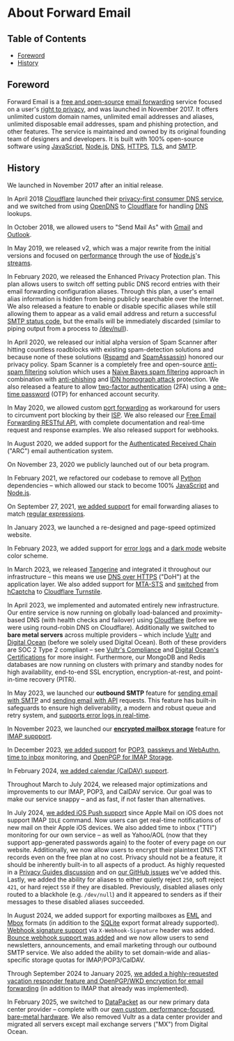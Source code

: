 # About Forward Email


## Table of Contents

* [Foreword](#foreword)
* [History](#history)


## Foreword

Forward Email is a [free and open-source](https://en.wikipedia.org/wiki/Free_and_open-source "Free and open-source") [email forwarding](https://en.wikipedia.org/wiki/Email_forwarding "Email forwarding") service focused on a user's [right to privacy](https://en.wikipedia.org/wiki/Right_to_privacy "Right to privacy"), and was launched in November 2017.  It offers unlimited custom domain names, unlimited email addresses and aliases, unlimited disposable email addresses, spam and phishing protection, and other features.  The service is maintained and owned by its original founding team of designers and developers.  It is built with 100% open-source software using [JavaScript](https://en.wikipedia.org/wiki/JavaScript "JavaScript"), [Node.js](https://en.wikipedia.org/wiki/Node.js "Node.js"), [DNS](https://en.wikipedia.org/wiki/Domain_Name_System "Domain Name System"), [HTTPS](https://en.wikipedia.org/wiki/HTTPS "HTTPS"), [TLS](https://en.wikipedia.org/wiki/Transport_Layer_Security "TLS"), and [SMTP](https://en.wikipedia.org/wiki/SMTP "SMTP").


## History

We launched in November 2017 after an initial release.

In April 2018 [Cloudflare](https://en.wikipedia.org/wiki/Cloudflare "Cloudflare") launched their [privacy-first consumer DNS service](https://blog.cloudflare.com/announcing-1111/), and we switched from using [OpenDNS](https://en.wikipedia.org/wiki/OpenDNS "OpenDNS") to [Cloudflare](https://en.wikipedia.org/wiki/Cloudflare "Cloudflare") for handling [DNS](https://en.wikipedia.org/wiki/Domain_Name_System "Domain Name System") lookups.

In October 2018, we allowed users to "Send Mail As" with [Gmail](https://en.wikipedia.org/wiki/Gmail "Gmail") and [Outlook](https://en.wikipedia.org/wiki/Outlook "Outlook").

In May 2019, we released v2, which was a major rewrite from the initial versions and focused on [performance](https://en.wikipedia.org/wiki/Software_performance_testing "Software performance testing") through the use of [Node.js](https://en.wikipedia.org/wiki/Node.js "Node.js")'s [streams](https://en.wikipedia.org/wiki/Streams "Streams").

In February 2020, we released the Enhanced Privacy Protection plan.  This plan allows users to switch off setting public DNS record entries with their email forwarding configuration aliases. Through this plan, a user's email alias information is hidden from being publicly searchable over the Internet. We also released a feature to enable or disable specific aliases while still allowing them to appear as a valid email address and return a successful [SMTP status code](https://en.wikipedia.org/wiki/List_of_SMTP_server_return_codes "List of SMTP server return codes"), but the emails will be immediately discarded (similar to piping output from a process to [/dev/null](https://en.wikipedia.org/wiki/Null_device "Null device")).

In April 2020, we released our initial alpha version of Spam Scanner after hitting countless roadblocks with existing spam-detection solutions and because none of these solutions ([Rspamd](https://fr.wikipedia.org/wiki/Rspamd) and [SpamAssassin](https://en.wikipedia.org/wiki/SpamAssassin "SpamAssassin")) honored our privacy policy. Spam Scanner is a completely free and open-source [anti-spam filtering](https://en.wikipedia.org/wiki/Anti-spam_techniques "Anti-spam techniques") solution which uses a [Naive Bayes spam filtering](https://en.wikipedia.org/wiki/Naive_Bayes_spam_filtering "Naive Bayes spam filtering") approach in combination with [anti-phishing](https://en.wikipedia.org/wiki/Phishing "Phishing") and [IDN homograph attack](https://en.wikipedia.org/wiki/IDN_homograph_attack "IDN homograph attack") protection.  We also released a feature to allow [two-factor authentication](https://en.wikipedia.org/wiki/Multi-factor_authentication "Multi-factor authentication") (2FA) using a [one-time password](https://en.wikipedia.org/wiki/One-time_password "One-time password") (OTP) for enhanced account security.

In May 2020, we allowed custom [port forwarding](https://en.wikipedia.org/wiki/Port_forwarding "Port forwarding") as workaround for users to circumvent port blocking by their [ISP](https://en.wikipedia.org/wiki/Internet_service_provider "Internet service provider").  We also released our [Free Email Forwarding RESTful API](/email-api), with complete documentation and real-time request and response examples.  We also released support for webhooks.

In August 2020, we added support for the [Authenticated Received Chain][arc] ("ARC") email authentication system.

On November 23, 2020 we publicly launched out of our beta program.

In February 2021, we refactored our codebase to remove all [Python](https://en.wikipedia.org/wiki/Python_\(programming_language\)) dependencies – which allowed our stack to become 100% [JavaScript](https://en.wikipedia.org/wiki/JavaScript) and [Node.js](https://en.wikipedia.org/wiki/Node.js).

On September 27, 2021, [we added support](/email-forwarding-regex-pattern-filter) for email forwarding aliases to match [regular expressions](https://en.wikipedia.org/wiki/Regular_expression).

In January 2023, we launched a re-designed and page-speed optimized website.

In February 2023, we added support for [error logs](/faq#do-you-store-error-logs) and a [dark mode](https://en.wikipedia.org/wiki/Light-on-dark_color_scheme) website color scheme.

In March 2023, we released [Tangerine](https://github.com/forwardemail/tangerine#readme) and integrated it throughout our infrastructure – this means we use [DNS over HTTPS](https://en.wikipedia.org/wiki/DNS_over_HTTPS) ("DoH") at the application layer.  We also added support for [MTA-STS](/faq#do-you-support-mta-sts) and [switched](https://github.com/cloudflare/cloudflare-docs/pull/7858) from [hCaptcha]() to [Cloudflare Turnstile](https://developers.cloudflare.com/turnstile).

In April 2023, we implemented and automated entirely new infrastructure.  Our entire service is now running on globally load-balanced and proximity-based DNS (with health checks and failover) using [Cloudflare](https://cloudflare.com) (before we were using round-robin DNS on Cloudflare).  Additionally we switched to **bare metal servers** across multiple providers – which include [Vultr](https://www.vultr.com/?ref=7429848) and [Digital Ocean](https://m.do.co/c/a7fe489d1b27) (before we solely used Digital Ocean).  Both of these providers are SOC 2 Type 2 compliant – see [Vultr's Compliance](https://www.vultr.com/legal/compliance/) and [Digital Ocean's Certifications](https://www.digitalocean.com/trust/certification-reports) for more insight.  Furthermore, our MongoDB and Redis databases are now running on clusters with primary and standby nodes for high availability, end-to-end SSL encryption, encryption-at-rest, and point-in-time recovery (PITR).

In May 2023, we launched our **outbound SMTP** feature for [sending email with SMTP](/faq#do-you-support-sending-email-with-smtp) and [sending email with API](/faq#do-you-support-sending-email-with-api) requests.  This feature has built-in safeguards to ensure high deliverability, a modern and robust queue and retry system, and [supports error logs in real-time](/faq#do-you-store-error-logs).

In November 2023, we launched our [**encrypted mailbox storage**](/blog/docs/best-quantum-safe-encrypted-email-service) feature for [IMAP suppport](/faq#do-you-support-receiving-email-with-imap).

In December 2023, [we added support](/faq#do-you-support-pop3) for [POP3](https://en.wikipedia.org/wiki/Post_Office_Protocol), [passkeys and WebAuthn](/faq#do-you-support-passkeys-and-webauthn), [time to inbox](/#tti) monitoring, and [OpenPGP for IMAP Storage](/faq#do-you-support-openpgpmime-end-to-end-encryption-e2ee-and-web-key-directory-wkd).

In February 2024, [we added calendar (CalDAV) support](/faq#do-you-support-calendars-caldav).

Throughout March to July 2024, we released major optimizations and improvements to our IMAP, POP3, and CalDAV service.  Our goal was to make our service snappy –  and as fast, if not faster than alternatives.

In July 2024, [we added iOS Push support](https://github.com/nodemailer/wildduck/issues/711#issuecomment-2254114016) since Apple Mail on iOS does not support IMAP `IDLE` command.  Now users can get real-time notifications of new mail on their Apple iOS devices.  We also added time to inbox ("TTI") monitoring for our own service – as well as Yahoo/AOL (now that they support app-generated passwords again) to the footer of every page on our website.  Additionally, we now allow users to encrypt their plaintext DNS TXT records even on the free plan at no cost.  Privacy should not be a feature, it should be inherently built-in to all aspects of a product. As highly requested in a [Privacy Guides discussion](https://discuss.privacyguides.net/t/forward-email-email-provider/13370) and on [our GitHub issues](https://github.com/forwardemail/forwardemail.net/issues/254) we've added this.  Lastly, we added the ability for aliases to either quietly reject `250`, soft reject `421`, or hard reject `550` if they are disabled.  Previously, disabled aliases only routed to a blackhole (e.g. `/dev/null`) and it appeared to senders as if their messages to these disabled aliases succeeded.

In August 2024, we added support for exporting mailboxes as [EML](https://en.wikipedia.org/wiki/Email#Filename_extensions) and [Mbox](https://en.wikipedia.org/wiki/Mbox) formats (in addition to the [SQLite](https://en.wikipedia.org/wiki/SQLite) export format already supported).  [Webhook signature support](https://forwardemail.net/faq#do-you-support-webhooks:\~:text=If%20you%27re%20on%20a%20paid%20plan%2C%20then%20go%20to%20My%20Account%20%E2%86%92%20Domains%20%E2%86%92%20Settings%20%E2%86%92%20Webhook%20Signature%20Payload%20Verification%20Key%20to%20obtain%20your%20webhook%20key.) via `X-Webhook-Signature` header was added.  [Bounce webhook support was added](/faq#do-you-support-bounce-webhooks) and we now allow users to send newsletters, announcements, and email marketing through our outbound SMTP service.  We also added the ability to set domain-wide and alias-specific storage quotas for IMAP/POP3/CalDAV.

Through September 2024 to January 2025, [we added a highly-requested vacation responder feature and OpenPGP/WKD encryption for email forwarding](https://discuss.privacyguides.net/t/forward-email-new-features/24845/45) (in addition to IMAP that already was implemented).

<!--On January 21, 2025, our founder's best friend "Jack", whom was his loyal canine companion, peacefully passed away at the age of nearly 11 – may he rest in peace and [always be remembered](https://github.com/forwardemail/forwardemail.net/commit/994ce771f0338cbe77f10bd613989e0924883f9b) :paw\_prints:.-->

In February 2025, we switched to [DataPacket](https://www.datapacket.com) as our new primary data center provider &ndash; complete with our [own custom, performance-focused, bare-metal hardware](https://x.com/fwdemail/status/1889440529647280580).  We also removed Vultr as a data center provider and migrated all servers except mail exchange servers ("MX") from Digital Ocean.

[arc]: https://en.wikipedia.org/wiki/Authenticated_Received_Chain
